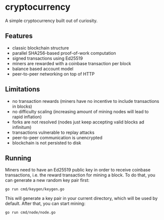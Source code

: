 # cryptocurrency

A simple cryptocurrency built out of curiosity.

## Features

- classic blockchain structure
- parallel SHA256-based proof-of-work computation
- signed transactions using Ed25519
- miners are rewarded with a coinbase transaction per block
- balance based account model
- peer-to-peer networking on top of HTTP

## Limitations

- no transaction rewards (miners have no incentive to include transactions in blocks)
- no difficulty scaling (increasing amount of mining nodes will lead to rapid inflation)
- forks are not resolved (nodes just keep accepting valid blocks ad infinitum)
- transactions vulnerable to replay attacks
- peer-to-peer communication is unencrypted
- blockchain is not persisted to disk

## Running

Miners need to have an Ed25519 public key in order to receive coinbase transactions, i.e. the reward transaction for mining a block. To do that, you can generate a new random key pair first:

```shell
go run cmd/keygen/keygen.go
```

This will generate a key pair in your current directory, which will be used by default. After that, you can start mining:

```shell
go run cmd/node/node.go
```
